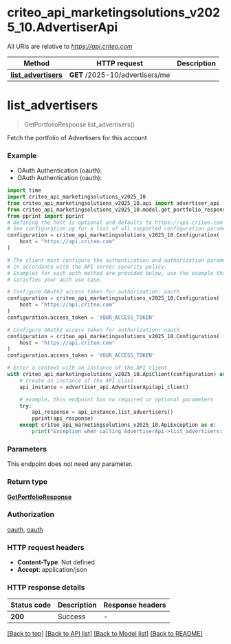 # criteo_api_marketingsolutions_v2025_10.AdvertiserApi

All URIs are relative to *https://api.criteo.com*

Method | HTTP request | Description
------------- | ------------- | -------------
[**list_advertisers**](AdvertiserApi.md#list_advertisers) | **GET** /2025-10/advertisers/me | 


# **list_advertisers**
> GetPortfolioResponse list_advertisers()



Fetch the portfolio of Advertisers for this account

### Example

* OAuth Authentication (oauth):
* OAuth Authentication (oauth):

```python
import time
import criteo_api_marketingsolutions_v2025_10
from criteo_api_marketingsolutions_v2025_10.api import advertiser_api
from criteo_api_marketingsolutions_v2025_10.model.get_portfolio_response import GetPortfolioResponse
from pprint import pprint
# Defining the host is optional and defaults to https://api.criteo.com
# See configuration.py for a list of all supported configuration parameters.
configuration = criteo_api_marketingsolutions_v2025_10.Configuration(
    host = "https://api.criteo.com"
)

# The client must configure the authentication and authorization parameters
# in accordance with the API server security policy.
# Examples for each auth method are provided below, use the example that
# satisfies your auth use case.

# Configure OAuth2 access token for authorization: oauth
configuration = criteo_api_marketingsolutions_v2025_10.Configuration(
    host = "https://api.criteo.com"
)
configuration.access_token = 'YOUR_ACCESS_TOKEN'

# Configure OAuth2 access token for authorization: oauth
configuration = criteo_api_marketingsolutions_v2025_10.Configuration(
    host = "https://api.criteo.com"
)
configuration.access_token = 'YOUR_ACCESS_TOKEN'

# Enter a context with an instance of the API client
with criteo_api_marketingsolutions_v2025_10.ApiClient(configuration) as api_client:
    # Create an instance of the API class
    api_instance = advertiser_api.AdvertiserApi(api_client)

    # example, this endpoint has no required or optional parameters
    try:
        api_response = api_instance.list_advertisers()
        pprint(api_response)
    except criteo_api_marketingsolutions_v2025_10.ApiException as e:
        print("Exception when calling AdvertiserApi->list_advertisers: %s\n" % e)
```


### Parameters
This endpoint does not need any parameter.

### Return type

[**GetPortfolioResponse**](GetPortfolioResponse.md)

### Authorization

[oauth](../README.md#oauth), [oauth](../README.md#oauth)

### HTTP request headers

 - **Content-Type**: Not defined
 - **Accept**: application/json


### HTTP response details

| Status code | Description | Response headers |
|-------------|-------------|------------------|
**200** | Success |  -  |

[[Back to top]](#) [[Back to API list]](../README.md#documentation-for-api-endpoints) [[Back to Model list]](../README.md#documentation-for-models) [[Back to README]](../README.md)

